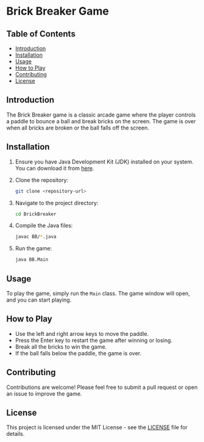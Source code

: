 # Brick Breaker Game

## Table of Contents
- [Introduction](#introduction)
- [Installation](#installation)
- [Usage](#usage)
- [How to Play](#how-to-play)
- [Contributing](#contributing)
- [License](#license)

## Introduction
The Brick Breaker game is a classic arcade game where the player controls a paddle to bounce a ball and break bricks on the screen. The game is over when all bricks are broken or the ball falls off the screen.

## Installation
1. Ensure you have Java Development Kit (JDK) installed on your system. You can download it from [here](https://www.oracle.com/java/technologies/javase-downloads.html).

2. Clone the repository:
    ```bash
    git clone <repository-url>
    ```

3. Navigate to the project directory:
    ```bash
    cd BrickBreaker
    ```

4. Compile the Java files:
    ```bash
    javac BB/*.java
    ```

5. Run the game:
    ```bash
    java BB.Main
    ```

## Usage
To play the game, simply run the `Main` class. The game window will open, and you can start playing.

## How to Play
- Use the left and right arrow keys to move the paddle.
- Press the Enter key to restart the game after winning or losing.
- Break all the bricks to win the game.
- If the ball falls below the paddle, the game is over.

## Contributing
Contributions are welcome! Please feel free to submit a pull request or open an issue to improve the game.

## License
This project is licensed under the MIT License - see the [LICENSE](LICENSE) file for details.

